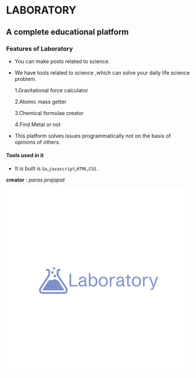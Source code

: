 # LABORATORY

## A complete educational platform

### Features of Laboratory
- You can make posts related to science.
- We have tools related to science ,which can solve your daily life science problem.

  1.Gravitational force calculator
  
  2.Atomic mass getter
  
  3.Chemical formulae creator
  
  4.Find Metal or not
  
- This platform solves issues programmatically not on the basis of opinions of others.

#### Tools used in it
- It is built is `Go`,`javascript`,`HTML`,`CSS` .

__creator__ : _paras prajapat_

![Logo](./static/Images/logo-color.png "Logo")
